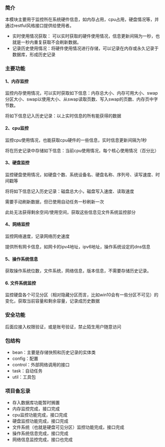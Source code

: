 ### 简介

本模块主要用于监控所在系统硬件信息，如内存占用，cpu占用，硬盘情况等，并通过restful风格接口提供给使用者。
- 实时使用情况获取： 可以实时获取的硬件使用情况，信息更新间隔为一秒，也就是一秒内重复获取不会刷新数据。
- 记录历史使用情况：将硬件使用情况进行存储，可以记录在内存或永久记录于数据库，形成历史记录

### 主要功能
#### 1、内存监控
监控内存使用情况，可以实时获取如下信息：内存总大小、内存可用大小、swap分区大小、swap以使用大小、从swap读取页数、写入swap的页数、内存页中字节数。

将如下信息记入历史记录：以上实时信息的所有能获得的数据


#### 2、cpu监控
监控cpu使用情况，也能获取cpu硬件的一些信息，实时信息更新间隔为1秒

将在历史记录中存储如下信息：当前cpu使用情况，每个核心使用情况（百分比）


#### 3、硬盘监控
监控硬盘使用情况，如硬盘个数、系统设备名、硬盘名称、序列号、读写速度、时间戳等

将将如下信息记入历史记录：磁盘总大小，磁盘写入速度、读取速度

需要手动刷新数据，但已使用自动任务一秒刷新一次

此处无法获得剩余空间/使用空间，获取这些信息见文件系统监控部分
#### 4、网络监控
监控网络速度，记录网络历史速度

提供所有网卡信息，如网卡的ipv4地址，ipv6地址，操作系统设定的dns信息

#### 5、操作系统信息
获取操作系统位数，文件系统，网络信息，版本信息，不需要存储历史记录。

#### 6. 文件系统监控
监控硬盘各个可见分区（相对隐藏分区而言，比如win10会有一些分区不可见）的变化，获取当前容量和剩余容量，记录成历史数据

### 安全功能
后面应接入权限验证，或是账号验证，禁止陌生用户随意访问

### 包结构
- bean：主要是存储快照和历史记录的实体类
- config：配置
- control：外部网络调用的接口
- task：自动任务
- util：工具包


### 项目备忘录
- 存入数据库功能暂时搁置
- 内存监控完成，接口完成
- cpu监控功能完成，接口完成
- 硬盘监控功能完成，接口完成
- 文件系统（也就是硬盘可见分区）监控功能完成，接口完成
- 操作系统信息完成，接口完成
- 网络信息监控完成，接口也完成